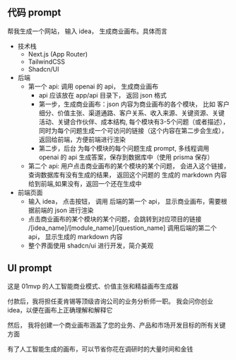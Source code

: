 
## 代码 prompt
帮我生成一个网站， 输入 idea， 生成商业画布。具体而言

- 技术栈
  - Next.js (App Router)
  - TailwindCSS
  - Shadcn/UI
- 后端
  - 第一个 api: 调用 openai 的 api， 生成商业画布
    - api 应该放在 app/api 目录下， 返回 json 格式
    - 第一步，生成商业画布：json 内容为商业画布的各个模块， 比如 客户细分、价值主张、渠道通路、客户关系、收入来源、关键资源、关键活动、关键合作伙伴、成本结构, 每个模块有3-5个问题（或者描述），同时为每个问题生成一个可访问的链接（这个内容在第二步会生成），返回给前端，方便前端进行渲染
    - 第二步，后台 为每个模块的每个问题生成 prompt, 多线程调用 openai 的 api 生成答案，保存到数据库中（使用 prisma 保存）
  - 第二个 api: 用户点击商业画布的某个模块的某个问题， 会进入这个链接，查询数据库有没有生成的结果， 返回这个问题的 生成的 markdown 内容给到前端,如果没有，返回一个还在生成中
- 前端页面
    - 输入 idea， 点击按钮， 调用 后端的第一个 api， 显示商业画布，需要根据前端的 json 进行渲染
    - 点击商业画布的某个模块的某个问题，会跳转到对应项目的链接 /[idea_name]/[module_name]/[question_name] 调用后端的第二个 api， 显示生成的 markdown 内容
    - 整个界面使用 shadcn/ui 进行开发，简介美观
    




## UI prompt

这是 01mvp 的人工智能商业模式、价值主张和精益画布生成器

付款后，我将担任麦肯锡等顶级咨询公司的业务分析师一职。 我会问你创业 idea，以便在画布上正确理解和解释它

然后， 我将创建一个商业画布涵盖了您的业务、产品和市场开发目标的所有关键方面

有了人工智能生成的画布，可以节省你花在调研时的大量时间和金钱